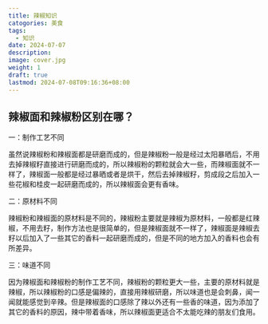 ```yaml
---
title: 辣椒知识
catogories: 美食
tags:
  - 知识
date: 2024-07-07
description: 
image: cover.jpg
weight: 1
draft: true
lastmod: 2024-07-08T09:16:36+08:00
---
```


## 辣椒面和辣椒粉区别在哪？

一：制作工艺不同

虽然说辣椒粉和辣椒面都是研磨而成的，但是辣椒粉一般是经过太阳暴晒后，不用去掉辣椒籽直接进行研磨而成的，所以辣椒粉的颗粒就会大一些，而辣椒面就不一样了，辣椒面一般都是经过暴晒或者是烘干，然后去掉辣椒籽，剪成段之后加入一些花椒和桂皮一起研磨而成的，所以辣椒面会更有香味。

二：原材料不同

辣椒粉和辣椒面的原材料是不同的，辣椒粉主要就是辣椒为原材料，一般都是红辣椒，不用去籽，制作方法也是很简单的，但是辣椒面就不一样了，辣椒面是辣椒去籽以后加入了一些其它的香料一起研磨而成的，但是不同的地方加入的香料也会有所差异。

三：味道不同

因为辣椒面和辣椒粉的制作工艺不同，辣椒粉的颗粒更大一些，主要的原材料就是辣椒，所以辣椒粉的口感是偏辣的，直接用辣椒研磨，所以味道也是会刺鼻，闻一闻就能感觉到辛辣。但是辣椒面的口感除了辣以外还有一些香的味道，因为添加了其它的香料的原因，辣中带着香味，所以辣椒面更适合不太能吃辣的朋友们食用。

